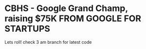 # CBHS - Google Grand Champ, raising $75K FROM GOOGLE FOR STARTUPS
Lets roll!
check 3 am branch for latest code
